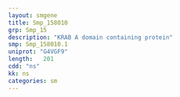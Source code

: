 ```yaml
---
layout: smgene
title: Smp_158010
grp: Smp_15
description: "KRAB A domain containing protein"
smp: Smp_158010.1
uniprot: "G4VGF9"
length:   201
cdd: "ns"
kk: ns
categories: sm
---
```

